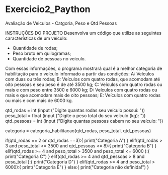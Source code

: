 # Exercicio2_Paython
Avaliação de Veiculos - Catgoria, Peso e Qtd Pessoas

INSTRUÇÕES DO PROJETO
Desenvolva um código que utilize as seguintes características de um veículo:
- Quantidade de rodas;
- Peso bruto em quilogramas;
- Quantidade de pessoas no veículo.

Com essas informações, o programa mostrará qual é a melhor categoria de habilitação para o veículo informado a partir das condições:
A: Veículos com duas ou três rodas;
B: Veículos com quatro rodas, que acomodam até oito pessoas e seu peso é de até 3500 kg;
C: Veículos com quatro rodas ou mais e com peso entre 3500 e 6000 kg;
D: Veículos com quatro rodas ou mais e que acomodam mais de oito pessoas; E: Veículos com quatro rodas ou mais e com mais de 6000 kg.

qtd_rodas = int (input ("Digite quantas rodas seu veículo possui: "))
peso_total = float (input ("Digite o peso total do seu veículo (kg): "))
qtd_pessoas = int (input ("Digite quantas pessoas cabem no seu veículo: "))

categoria = categoria_habilitacao(qtd_rodas, peso_total, qtd_pessoas)

if(qtd_rodas == 2 or qtd_rodas ==3):{
    print("Categoria A")
}
elif(qtd_rodas > 3 and peso_total <= 3500 and qtd_pessoas <= 8):{
    print("Categoria B")
}
elif(qtd_rodas >= 4 and peso_total > 3500 and peso_total <= 6000 ):{
    print("Categoria C")
}
elif(qtd_rodas >= 4 and qtd_pessoas > 8 and peso_total ):{
    print("Categoria D")
}
elif(qtd_rodas >= 4 and peso_total > 6000):{
    print("Categoria E")
}
else:{
    print("Categoria não definida!")
}

